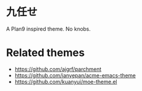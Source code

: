 # 九任せ

A Plan9 inspired theme. No knobs.

# Related themes

- https://github.com/ajgrf/parchment
- https://github.com/ianyepan/acme-emacs-theme
- https://github.com/kuanyui/moe-theme.el
